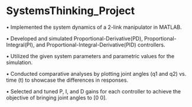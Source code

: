 # SystemsThinking_Project

• Implemented the system dynamics of a 2-link manipulator in MATLAB.

• Developed and simulated Proportional-Derivative(PD), Proportional-Integral(PI), and Proportional-Integral-Derivative(PID) controllers.

• Utilized the given system parameters and parametric values for the simulation.

• Conducted comparative analyses by plotting joint angles (q1 and q2) vs. time (t) to showcase the differences in responses.

• Selected and tuned P, I, and D gains for each controller to achieve the objective of bringing joint angles to [0 0].